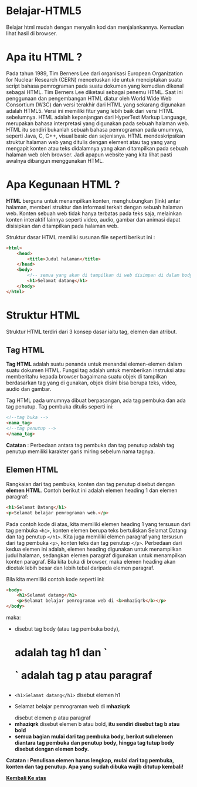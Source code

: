 # Belajar-HTML5
Belajar html mudah dengan menyalin kod dan menjalankannya. Kemudian lihat hasil di browser.

# Apa itu HTML ?

Pada tahun 1989, Tim Berners Lee dari organisasi European Organization for Nuclear Research (CERN) mencetuskan ide untuk menciptakan suatu script bahasa pemrograman pada suatu dokumen yang kemudian dikenal sebagai HTML. Tim Berners Lee diketaui sebagai penemu HTML. Saat ini penggunaan dan pengembangan HTML diatur oleh World Wide Web Consortium (W3C) dan versi terakhir dari HTML yang sekarang digunakan adalah HTML5. Versi ini memiliki fitur yang lebih baik dari versi HTML sebelumnya. HTML adalah kepanjangan dari HyperText Markup Language, merupakan bahasa interpretasi yang digunakan pada sebuah halaman web. HTML itu sendiri bukanlah sebuah bahasa pemrograman pada umumnya, seperti Java, C, C++, visual basic dan sejenisnya. HTML mendeskripsikan struktur halaman web yang ditulis dengan element atau tag yang yang mengapit konten atau teks didalamnya yang akan ditampilkan pada sebuah halaman web oleh browser. Jadi apapun website yang kita lihat pasti awalnya dibangun menggunakan HTML.

# Apa Kegunaan HTML ?

**HTML** berguna untuk menampilkan konten, menghubungkan (link) antar halaman, memberi struktur dan informasi terkait dengan sebuah halaman web. Konten sebuah web tidak hanya terbatas pada teks saja, melainkan konten interaktif lainnya seperti video, audio, gambar dan animasi dapat disisipkan dan ditampilkan pada halaman web.

Struktur dasar HTML memiliki susunan file seperti berikut ini :

```html
<html>
    <head>
        <title>Judul halaman</title>
    </head>
    <body>
        <!-- semua yang akan di tampilkan di web disimpan di dalam body -->
        <h1>Selamat datang</h1>
    </body>
</html>

```

# Struktur HTML

Struktur HTML terdiri dari 3 konsep dasar iaitu tag, elemen dan atribut.

## Tag HTML

**Tag HTML** adalah suatu penanda untuk menandai elemen-elemen dalam suatu dokumen HTML. Fungsi tag adalah untuk memberikan instruksi atau memberitahu kepada browser bagaimana suatu objek di tampilkan berdasarkan tag yang di gunakan, objek disini bisa berupa teks, video, audio dan gambar.

Tag HTML pada umumnya dibuat berpasangan, ada tag pembuka dan ada tag penutup. Tag pembuka ditulis seperti ini:

```html
<!--tag buka -->  
<nama_tag>
<!--tag penutup -->  
</nama_tag>
```
**Catatan** : Perbedaan antara tag pembuka dan tag penutup adalah tag penutup memiliki karakter garis miring sebelum nama tagnya.

## Elemen HTML
Rangkaian dari tag pembuka, konten dan tag penutup disebut dengan **elemen HTML**. Contoh berikut ini adalah elemen heading 1 dan elemen paragraf:

```html
<h1>Selamat Datang</h1>
<p>Selamat belajar pemrograman web.</p>
```
Pada contoh kode di atas, kita memiliki elemen heading 1 yang tersusun dari tag pembuka `<h1>`, konten elemen berupa teks bertuliskan Selamat Datang dan tag penutup `</h1>`. Kita juga memiliki elemen paragraf yang tersusun dari tag pembuka `<p>`, konten teks dan tag penutup `</p>`. Perbedaan dari kedua elemen ini adalah, elemen heading digunakan untuk menampilkan judul halaman, sedangkan elemen paragraf digunakan untuk menampilkan konten paragraf. Bila kita buka di browser, maka elemen heading akan dicetak lebih besar dan lebih tebal daripada elemen paragraf.

Bila kita memiliki contoh kode seperti ini:

```html
<body>
    <h1>Selamat datang</h1>
    <p>Selamat belajar pemrograman web di <b>mhaziqrk</b></p>
</body>
```
maka:

* <body> disebut tag body (atau tag pembuka body), <h1> adalah tag h1 dan `<p>` adalah tag p atau paragraf
* `<h1>Selamat datang</h1>` disebut elemen h1
* <p>Selamat belajar pemrograman web di <b>mhaziqrk</b></p> disebut elemen p atau paragraf
* <b>mhaziqrk</b> disebut elemen b atau bold, <b> itu sendiri disebut tag b atau bold
* semua bagian mulai dari tag pembuka body, berikut subelemen diantara tag pembuka dan penutup body, hingga tag tutup body disebut dengan elemen body.

**Catatan** : Penulisan elemen harus lengkap, mulai dari tag pembuka, konten dan tag penutup. Apa yang sudah dibuka wajib ditutup kembali!



[Kembali Ke atas](#belajar-html5)

